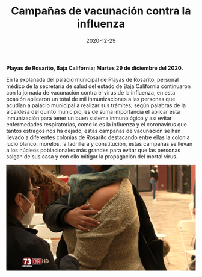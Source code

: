 ﻿---
layout: blog
title:  "Campañas de vacunación contra la influenza"
date:   2020-12-29
categories: rosarito
permalink: /:categories/:title:output_ext
image: /img/cnr/2020-12-29-campanas-de-vacunacion-contra-la-influenza.png
alt: "Campañas de vacunación contra la influenza"
autor: 
---


**Playas de Rosarito, Baja California; Martes 29 de diciembre del 2020.**


En la explanada del palacio municipal de Playas de Rosarito, personal médico de la secretaría de salud del estado de Baja California continuaron con la jornada de vacunación contra el virus de la influenza, en esta ocasión aplicaron un total de mil inmunizaciones a las personas que acudían a palacio municipal a realizar sus trámites, según palabras de la alcaldesa del quinto municipio, es de suma importancia el aplicar esta inmunización para tener un buen sistema inmunológico y así evitar enfermedades respiratorias, como lo es la influenza y el coronavirus que tantos estragos nos ha dejado, estas campañas de vacunación se han llevado a diferentes colonias de Rosarito destacando entre ellas la colonia lucio blanco, morelos, la ladrillera y constitución, estas campañas se llevan a los núcleos poblacionales más grandes para evitar que las personas salgan de sus casa y con ello mitigar la propagación del mortal virus.

<div id="carouselExampleSlidesOnly" class="carousel slide" data-ride="carousel">
  <div class="carousel-inner">
    <div class="carousel-item active">
       <img class="d-block w-100" src="/img/cnr/2020-12-29-campanas-de-vacunacion-contra-la-influenza.png" loading="lazy"  alt="Campañas de vacunación contra la influenza">
    </div>
  </div>
</div>